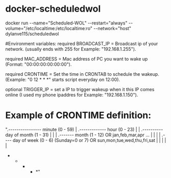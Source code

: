 # docker-scheduledwol

docker run --name="Scheduled-WOL" --restart="always" --volume="/etc/localtime:/etc/localtime:ro" --network="host"  dylanve115/scheduledwol

#Environment variables:
required BROADCAST_IP = Broadcast ip of your network. (usually ends with 255 for Example: "192.168.1.255").

required MAC_ADDRESS = Mac address of PC you want to wake up (Format: "00:00:00:00:00:00").

required CRONTIME = Set the time in CRONTAB to schedule the wakeup. (Example: "0 12 * * *" starts script everyday on 12:00).

optional TRIGGER_IP = set a IP to trigger wakeup when it this IP comes online (I used my phone ipaddres for Example: "192.168.1.150").


# Example of CRONTIME definition:
".---------------- minute (0 - 59)
|  .------------- hour (0 - 23)
|  |  .---------- day of month (1 - 31)
|  |  |  .------- month (1 - 12) OR jan,feb,mar,apr ...
|  |  |  |  .---- day of week (0 - 6) (Sunday=0 or 7) OR sun,mon,tue,wed,thu,fri,sat
|  |  |  |  |
*  *  *  *  *"

